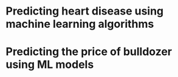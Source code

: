 # Predicting heart disease using machine learning algorithms
# Predicting the price of bulldozer using ML models
